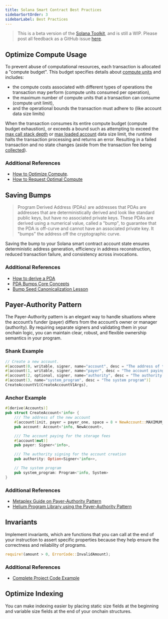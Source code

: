 ```yaml
---
title: Solana Smart Contract Best Practices
sidebarSortOrder: 3
sidebarLabel: Best Practices
---
```


> This is a beta version of the [Solana Toolkit](/docs/toolkit/index.md), and is
> still a WIP. Please post all feedback as a GitHub issue
> [here](https://github.com/solana-foundation/developer-content/issues/new?title=%5Btoolkit%5D%20).

## Optimize Compute Usage

To prevent abuse of computational resources, each transaction is allocated a
"compute budget". This budget specifies details about
[compute units](https://solana.com/docs/core/fees#compute-units) and includes:

- the compute costs associated with different types of operations the
  transaction may perform (compute units consumed per operation),
- the maximum number of compute units that a transaction can consume (compute
  unit limit),
- and the operational bounds the transaction must adhere to (like account data
  size limits)

When the transaction consumes its entire compute budget (compute budget
exhaustion), or exceeds a bound such as attempting to exceed the
[max call stack depth](https://github.com/anza-xyz/agave/blob/b7bbe36918f23d98e2e73502e3c4cba78d395ba9/program-runtime/src/compute_budget.rs#L138)
or
[max loaded account](https://solana.com/docs/core/fees#accounts-data-size-limit)
data size limit, the runtime halts the transaction processing and returns an
error. Resulting in a failed transaction and no state changes (aside from the
transaction fee being
[collected](https://solana.com/docs/core/fees#fee-collection)).

### Additional References

- [How to Optimize Compute](https://solana.com/developers/guides/advanced/how-to-optimize-compute).
- [How to Request Optimal Compute](https://solana.com/developers/guides/advanced/how-to-request-optimal-compute)

## Saving Bumps

> Program Derived Address (PDAs) are addresses that PDAs are addresses that are
> deterministically derived and look like standard public keys, but have no
> associated private keys. These PDAs are derived using a numerical value,
> called a "bump", to guarantee that the PDA is off-curve and cannot have an
> associated private key. It "bumps" the address off the cryptographic curve.

Saving the bump to your Solana smart contract account state ensures
deterministic address generation, efficiency in address reconstruction, reduced
transaction failure, and consistency across invocations.

### Additional References

- [How to derive a PDA](/docs/core/pda.md#how-to-derive-a-pda)
- [PDA Bumps Core Concepts](/docs/core/pda.md#canonical-bump)
- [Bump Seed Canonicalization Lesson](https://solana.com/developers/courses/program-security/bump-seed-canonicalization)

## Payer-Authority Pattern

The Payer-Authority pattern is an elegant way to handle situations where the
account’s funder (payer) differs from the account’s owner or manager
(authority). By requiring separate signers and validating them in your onchain
logic, you can maintain clear, robust, and flexible ownership semantics in your
program.

### Shank Example

```rust
// Create a new account.
#[account(0, writable, signer, name="account", desc = "The address of the new account")]
#[account(1, writable, signer, name="payer", desc = "The account paying for the storage fees")]
#[account(2, optional, signer, name="authority", desc = "The authority signing for the account creation")]
#[account(3, name="system_program", desc = "The system program")]
CreateAccountV1(CreateAccountV1Args),
```

### Anchor Example

```rust
#[derive(Accounts)]
pub struct CreateAccount<'info> {
    /// The address of the new account
    #[account(init, payer = payer_one, space = 8 + NewAccount::MAXIMUM_SIZE)]
    pub account: Account<'info, NewAccount>,

    /// The account paying for the storage fees
    #[account(mut)]
    pub payer: Signer<'info>,

    /// The authority signing for the account creation
    pub authority: Option<Signer<'info>>,

    // The system program
    pub system_program: Program<'info, System>
}
```

### Additional References

- [Metaplex Guide on Payer-Authority Pattern](https://developers.metaplex.com/guides/general/payer-authority-pattern)
- [Helium Program Library using the Payer-Authority Pattern](https://github.com/helium/helium-program-library/blob/master/programs/data-credits/src/instructions/change_delegated_sub_dao_v0.rs#L18)

## Invariants

Implement invariants, which are functions that you can call at the end of your
instruction to assert specific properties because they help ensure the
correctness and reliability of programs.

```rust
require!(amount > 0, ErrorCode::InvalidAmount);
```

### Additional References

- [Complete Project Code Example](https://github.com/solana-developers/developer-bootcamp-2024/blob/main/project-9-token-lottery/programs/token-lottery/src/lib.rs#L291)

## Optimize Indexing

You can make indexing easier by placing static size fields at the beginning and
variable size fields at the end of your onchain structures.

